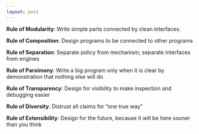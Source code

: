 ```yaml
---
layout: post
---
```

**Rule of Modularity**: Write simple parts connected by clean interfaces.

**Rule of Composition**: Design programs to be connected to other programs

**Rule of Separation**: Separate policy from mechanism; separate interfaces from engines

**Rule of Parsimony**: Write a big program only when it is clear by demonstration that nothing else will do

**Rule of Transparency**: Design for visibility to make inspection and debugging easier

**Rule of Diversity**: Distrust all claims for “one true way”

**Rule of Extensibility**: Design for the future, because it will be here sooner than you think